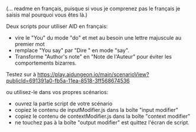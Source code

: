 (... readme en français, puisque si vous je comprenez pas le français je saisis mal pourquoi vous êtes là.)

Deux scripts pour utiliser AID en français: 
- vire le "You" du mode "do" et met au besoin une lettre majuscule au premier mot
- remplace "You say" par "Dire " en mode "say".
- Transforme "Author's note" en "Note de l'Auteur" pour éviter les comportements bizarres.

Testez sur à https://play.aidungeon.io/main/scenarioView?publicId=691391a0-fb5a-11ea-8518-3ff568674536

ou utilisez-le dans vos propres scénarios: 
- ouvrez la partie script de votre scénario
- copiez le contenu de inputModifier.js dans la boîte "input modifier"
- copiez le contenu de contextModifier.js dans la boîte "context modifier"
- ne touchez pas à la boîte "output modifier" est quittez l'écran de script.
